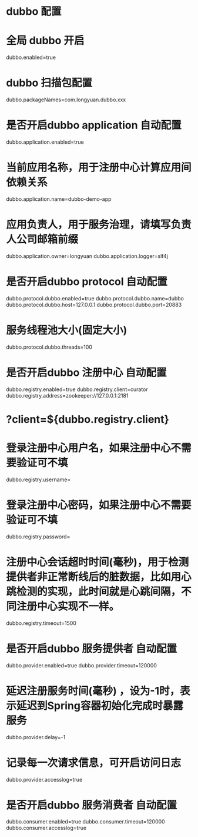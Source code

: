 
# dubbo 配置
# 全局 dubbo 开启
dubbo.enabled=true
# dubbo 扫描包配置
dubbo.packageNames=com.longyuan.dubbo.xxx
# 是否开启dubbo application 自动配置
dubbo.application.enabled=true
# 当前应用名称，用于注册中心计算应用间依赖关系
dubbo.application.name=dubbo-demo-app
# 应用负责人，用于服务治理，请填写负责人公司邮箱前缀
dubbo.application.owner=longyuan
dubbo.application.logger=slf4j

# 是否开启dubbo protocol 自动配置
dubbo.protocol.dubbo.enabled=true
dubbo.protocol.dubbo.name=dubbo
dubbo.protocol.dubbo.host=127.0.0.1
dubbo.protocol.dubbo.port=20883
# 服务线程池大小(固定大小)
dubbo.protocol.dubbo.threads=100

# 是否开启dubbo 注册中心 自动配置
dubbo.registry.enabled=true
dubbo.registry.client=curator
dubbo.registry.address=zookeeper://127.0.0.1:2181
#  ?client=${dubbo.registry.client}
# 登录注册中心用户名，如果注册中心不需要验证可不填
dubbo.registry.username=
# 登录注册中心密码，如果注册中心不需要验证可不填
dubbo.registry.password=
# 注册中心会话超时时间(毫秒)，用于检测提供者非正常断线后的脏数据，比如用心跳检测的实现，此时间就是心跳间隔，不同注册中心实现不一样。
dubbo.registry.timeout=1500

# 是否开启dubbo 服务提供者 自动配置
dubbo.provider.enabled=true
dubbo.provider.timeout=120000
# 延迟注册服务时间(毫秒) ，设为-1时，表示延迟到Spring容器初始化完成时暴露服务
dubbo.provider.delay=-1
# 记录每一次请求信息，可开启访问日志
dubbo.provider.accesslog=true

# 是否开启dubbo 服务消费者 自动配置
dubbo.consumer.enabled=true
dubbo.consumer.timeout=120000
dubbo.consumer.accesslog=true